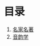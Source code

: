 # 目录

1. [名家名著](名家名著.md)
1. [音韵学](音韵学.md)

<div style="display: none">

```{toctree}
:hidden:

名家名著.md
音韵学.md
```

</div>
